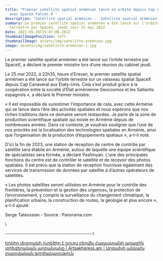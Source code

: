 ```yaml
---
title: "Premier satellite spatial arménien lancé en orbite depuis Cap Canaveral
  avec SpaceX Falcon 9 "
description: "Satellite spatial arménien -  Satellite spatial arménien - Evreux Arméniens "
summary: Le premier satellite spatial arménien a été lancé sur l’orbite
  terrestre par SpaceX, jeudi soir 25 mai 2022
date: 2022-05-26T15:47:00.281Z
thumbnailImagePosition: left
thumbnailImage: assets/img/satelitte-arménien.jpg
image: assets/img/satelitte-arménien-1.jpg
---
```

<!--StartFragment-->

Le premier satellite spatial arménien a été lancé sur l’orbite terrestre par SpaceX, a déclaré le premier ministre lors d’une réunion du cabinet jeudi.

Le 25 mai 2022, à 22h35, heure d’Erevan, le premier satellite spatial arménien a été lancé sur l’orbite terrestre sur un vaisseau spatial SpaceX depuis Cap Canaveral aux États-Unis. Cela s’est produit grâce à la coopération entre la société d’État arménienne Geocosmos et les Satlantis espagnols », a déclaré le Premier ministre.

« Il est impossible de surestimer l’importance de cela, avec cette Arménie qui se lance dans l’ère des activités spatiales et nous espérons que nos riches traditions dans ce domaine seront restaurées. Je parle de la zone de production scientifique spatiale qui existe en Arménie depuis de nombreuses années. Dans ce contexte, je voudrais souligner que l’une de nos priorités est la localisation des technologies spatiales en Arménie, ainsi que l’organisation de la production d’équipements spatiaux », a-t-il noté.

D’ici la fin de 2023, une station de réception de centre de contrôle par satellite sera établie en Arménie, autour de laquelle une équipe scientifique de spécialistes sera formée, a déclaré Pashinyan. L’une des principales fonctions du centre est de contrôler le satellite et de recevoir des photos spatiales. Il est prévu que la station de réception fournisse également des services de transmission de données par satellite à d’autres opérateurs de satellites.

« Les photos satellites seront utilisées en Arménie pour le contrôle des frontières, la prévention et la gestion des urgences, la protection de l’environnement, y compris la surveillance du changement climatique, la planification urbaine, la construction de routes, la géologie et plus encore », a-t-il ajouté.

Serge Tateossian - Source : Panorama.com

<!--EndFragment-->\

\---------------------------------------------\

<!--StartFragment-->

<!--StartFragment-->

[Երկիր մոլորակի ուղեծիր է դուրս բերվել Հայաստանի առաջին տիեզերական արբանյակը | Artsakhpress.am | Արցախի անկախ լրատվական գործակալություն](https://artsakhpress.am/arm/news/164075/first-armenian-satellite-launched-into-orbit-from-cape-canaveral-with-spacex-falcon-9.html)

<!--EndFragment-->